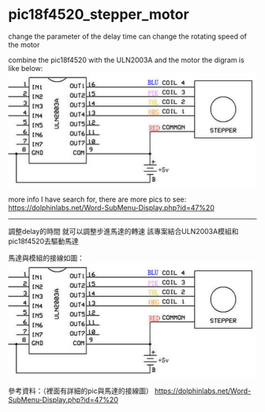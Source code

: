 # pic18f4520_stepper_motor

change the parameter of the delay time can change the rotating speed of the motor

combine the pic18f4520 with the ULN2003A and the motor
the digram is like below:
![image](https://github.com/F74046501/pic18f4520_stepper_motor/blob/master/diagram.png)

more info I have search for, there are more pics to see:
https://dolphinlabs.net/Word-SubMenu-Display.php?id=47%20

-----------------------------------------------------------------------------------

調整delay的時間 就可以調整步進馬達的轉速
該專案結合ULN2003A模組和pic18f4520去驅動馬達

馬達與模組的接線如圖：
![image](https://github.com/F74046501/pic18f4520_stepper_motor/blob/master/diagram.png)

參考資料：（裡面有詳細的pic與馬達的接線圖）
https://dolphinlabs.net/Word-SubMenu-Display.php?id=47%20
